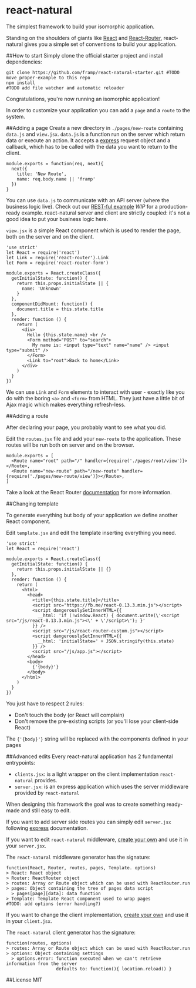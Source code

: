 react-natural
========

The simplest framework to build your isomorphic application.

Standing on the shoulders of giants like [React](http://facebook.github.io/react/) and [React-Router](https://github.com/rackt/react-router), react-natural gives you a simple set of conventions to build your application.

##How to start
Simply clone the official starter project and install dependencies:

    git clone https://github.com/framp/react-natural-starter.git #TODO move proper-example to this repo
    npm install
    #TODO add file watcher and automatic reloader

Congratulations, you're now running an isomorphic application!

In order to customize your application you can add a `page` and a `route` to the system.

##Adding a page
Create a new directory in `./pages/new-route` containing `data.js` and `view.jsx`.
`data.js` is a function run on the server which return data or execute an action.
It accepts a [express](https://github.com/strongloop/express) request object and a callback, which has to be called with the data you want to return to the client.

    module.exports = function(req, next){
      next({
        title: 'New Route',
        name: req.body.name || 'framp'
      })
    } 

You can use `data.js` to communicate with an API server (where the business logic live). Check out our [REST-ful example]( https://github.com/framp/react-natural-starter) *WIP* for a production-ready example.
react-natural server and client are strictly coupled: it's not a good idea to put your business logic here.

`view.jsx` is a simple React component which is used to render the page, both on the server and on the client.

    'use strict'
    let React = require('react')
    let Link = require('react-router').Link
    let Form = require('react-router-form')

    module.exports = React.createClass({
      getInitialState: function() {
        return this.props.initialState || { 
          name: 'Unknown'
        }
      },
      componentDidMount: function() {
        document.title = this.state.title
      },
      render: function () {
        return (
          <div>
            Hello {this.state.name} <br />
            <Form method="POST" to="search">
              My name is: <input type="text" name="name" /> <input type="submit" />
            </Form>
            <Link to="root">Back to home</Link>
          </div>
        )
      }
    })

We can use `Link` and `Form` elements to interact with user - exactly like you do with the boring `<a>` and `<form>` from HTML.
They just have a little bit of Ajax magic which makes everything refresh-less.

##Adding a route

After declaring your page, you probably want to see what you did.

Edit the `routes.jsx` file and add your `new-route` to the application.
These routes will be run both on server and on the browser.

    module.exports = [
      <Route name="root" path="/" handler={require('./pages/root/view')}></Route>,
      <Route name="new-route" path="/new-route" handler={require('./pages/new-route/view')}></Route>,
    ]
    
Take a look at the React Router [documentation](http://rackt.github.io/react-router/) for more information.

##Changing <head> template

To generate everything but body of your application we define another React component.

Edit `template.jsx` and edit the template inserting everything you need.

    'use strict'
    let React = require('react')

    module.exports = React.createClass({
      getInitialState: function() {
        return this.props.initialState || {}
      },
      render: function () {
        return (
          <html>
            <head>
              <title>{this.state.title}</title>
              <script src="https://fb.me/react-0.13.3.min.js"></script>
              <script dangerouslySetInnerHTML={{
                __html: 'if (!window.React) { document.write(\'<script src="/js/react-0.13.3.min.js"><\' + \'/script>\'); }'
              }} />
              <script src="/js/react-router-custom.js"></script>
              <script dangerouslySetInnerHTML={{
                __html: 'initialState=' + JSON.stringify(this.state)
              }} />
              <script src="/js/app.js"></script>
            </head>
            <body>
              {'{body}'}
            </body>
          </html>
        )
      }
    })

You just have to respect 2 rules:

  - Don't touch the body (or React will complain)
  - Don't remove the pre-existing scripts (or you'll lose your client-side React)
  
The `{'{body}'}` string will be replaced with the components defined in your pages


##Advanced edits
Every react-natural application has 2 fundamental entrypoints:

 - `clients.jsx`: is a light wrapper on the client implementation `react-natural` provides.
 - `server.jsx`: is an express application which uses the server middleware provided by `react-natural`

When designing this framework the goal was to create something ready-made and still easy to edit.

If you want to add server side routes you can simply edit `server.jsx` following [express](https://github.com/strongloop/express) documentation.

If you want to edit `react-natural` middleware, [create your own](https://github.com/framp/react-natural/blob/master/server.jsx) and use it in your `server.jsx`.

The `react-natural` middleware generator has the signature:

    function(React, Router, routes, pages, Template. options)
    > React: React object
    > Router: ReactRouter object
    > routes: Array or Route object which can be used with ReactRouter.run
    > pages: Object containing the tree of pages data script
      > pages[page][data]: data function
    > Template: Template React component used to wrap pages
    #TODO: add options (error handling?)

If you want to change the client implementation, [create your own](https://github.com/framp/react-natural/blob/master/client.jsx) and use it in your `client.jsx`.

The `react-natural` client generator has the signature:

    function(routes, options)
    > routes: Array or Route object which can be used with ReactRouter.run
    > options: Object containing settings
      > options.error: function executed when we can't retrieve information from the server
                       defaults to: function(){ location.reload() }

##License
MIT

